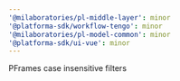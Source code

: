 ```yaml
---
'@milaboratories/pl-middle-layer': minor
'@platforma-sdk/workflow-tengo': minor
'@milaboratories/pl-model-common': minor
'@platforma-sdk/ui-vue': minor
---
```


PFrames case insensitive filters
